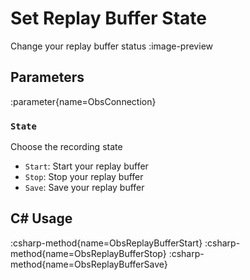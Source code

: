 # Set Replay Buffer State
Change your replay buffer status
:image-preview

## Parameters
:parameter{name=ObsConnection}

### `State`
Choose the recording state

- `Start`: Start your replay buffer
- `Stop`: Stop your replay buffer
- `Save`: Save your replay buffer

## C# Usage
:csharp-method{name=ObsReplayBufferStart}
:csharp-method{name=ObsReplayBufferStop}
:csharp-method{name=ObsReplayBufferSave}